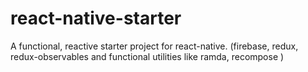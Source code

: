 # react-native-starter
A functional, reactive starter project for react-native. (firebase, redux, redux-observables and functional utilities like ramda, recompose )

